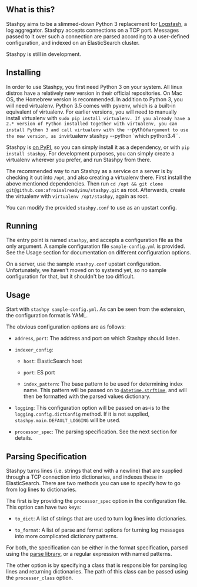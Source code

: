 ## What is this?

Stashpy aims to be a slimmed-down Python 3 replacement for
[Logstash](https://www.elastic.co/products/logstash), a log
aggregator. Stashpy accepts connections on a TCP port. Messages passed
to it over such a connection are parsed according to a user-defined
configuration, and indexed on an ElasticSearch cluster.

Stashpy is still in development.

## Installing

In order to use Stashpy, you first need Python 3 on your system. All
linux distros have a relatively new version in their official
repositories. On Mac OS, the Homebrew version is recommended. In
addition to Python 3, you will need virtualenv. Python 3.5 comes with
pyvenv, which is a built-in equivalent of virtualenv. For earlier
versions, you will need to manually install virtualenv with `sudo pip
install virtualenv. If you already have a 2.* version of Python
installed together with virtualenv, you can install Python 3 and call
virtualenv with the `--python` argument to use the new version, as in
`virtualenv stashpy --python \`which python3.4\``.

Stashpy is [on PyPI](https://pypi.python.org/pypi/stashpy), so you can
simply install it as a dependency, or with `pip install stashpy`. For
development purposes, you can simply create a virtualenv wherever you
prefer, and run Stashpy from there.

The recommended way to run Stashpy as a service on a server is by
checking it out into `/opt`, and also creating a virtualenv
there. First install the above mentioned dependencies. Then run `cd
/opt && git clone git@github.com:afroisalreadyinu/stashpy.git` as
root. Afterwards, create the virtualenv with `virtualenv
/opt/stashpy`, again as root.

You can modify the provided `stashpy.conf` to use as an upstart
config.

## Running

The entry point is named `stashpy`, and accepts a configuration file
as the only argument. A sample configuration file `sample-config.yml`
is provided. See the Usage section for documentation on different
configuration options.

On a server, use the sample `stashpy.conf` upstart configuration.
Unfortunately, we haven't moved on to systemd yet, so no sample
configuration for that, but it shouldn't be too difficult.

## Usage

Start with `stashpy sample-config.yml`. As can be seen from the
extension, the configuration format is YAML.

The obvious configuration options are as follows:

* `address`, `port`: The address and port on which Stashpy should listen.

* `indexer_config`:

  - `host`: ElasticSearch host

  - `port`: ES port

  - `index_pattern`: The base pattern to be used for determining index
    name. This pattern will be passed on to
    [`datetime.strftime`](https://docs.python.org/3/library/datetime.html#datetime.date.strftime),
    and will then be formatted with the parsed values dictionary.

* `logging`: This configuration option will be passed on as-is to the
  `logging.config.dictConfig` method. If it is not supplied,
  `stashpy.main.DEFAULT_LOGGING` will be used.

* `processor_spec`: The parsing specification. See the next section
  for details.

## Parsing Specification

Stashpy turns lines (i.e. strings that end with a newline) that are
supplied through a TCP connection into dictionaries, and indexes these
in ElasticSearch. There are two methods you can use to specify how to
go from log lines to dictionaries.

The first is by providing the `processor_spec` option in the
configuration file. This option can have two keys:

* `to_dict`: A list of strings that are used to turn log lines into
  dictionaries.

* `to_format`: A list of parse and format options for turning log
  messages into more complicated dictionary patterns.

For both, the specification can be either in the format specification,
parsed using the [parse library](https://pypi.python.org/pypi/parse),
or a regular expression with named patterns.

The other option is by specifying a class that is responsible for
parsing log lines and returning dictionaries. The path of this class
can be passed using the `processor_class` option.
